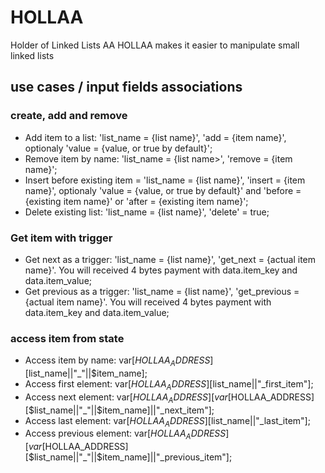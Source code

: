 # HOLLAA
Holder of Linked Lists AA
HOLLAA makes it easier to manipulate small linked lists

## use cases / input fields associations
### create, add and remove
* Add item to a list: 'list_name = {list name}', 'add = {item name}', optionaly 'value = {value, or true by default}';
* Remove item by name: 'list_name = {list name>', 'remove = {item name}';
* Insert before existing item = 'list_name = {list name}', 'insert = {item name}', optionaly 'value = {value, or true by default}' and 'before = {existing item name}' or 'after = {existing item name}';
* Delete existing list: 'list_name = {list name}', 'delete' = true;

### Get item with trigger
* Get next as a trigger: 'list_name = {list name}', 'get_next = {actual item name}'. You will received 4 bytes payment with data.item_key and data.item_value;
* Get previous as a trigger: 'list_name = {list name}', 'get_previous = {actual item name}'. You will received 4 bytes payment with data.item_key and data.item_value;

### access item from state
* Access item by name: var[$HOLLAA_ADDRESS][$list_name||"_"||$item_name];
* Access first element: var[$HOLLAA_ADDRESS][$list_name||"_first_item"];
* Access next element: var[$HOLLAA_ADDRESS][var[$HOLLAA_ADDRESS][$list_name||"_"||$item_name]||"_next_item"];
* Access last element: var[$HOLLAA_ADDRESS][$list_name||"_last_item"];
* Access previous element: var[$HOLLAA_ADDRESS][var[$HOLLAA_ADDRESS][$list_name||"_"||$item_name]||"_previous_item"];
